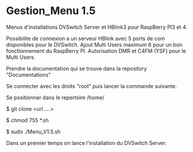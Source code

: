 # Gestion_Menu 1.5
Menus d'installations DVSwitch Server et HBlink3 pour RaspBerry PI3 et 4.

Possibilite de connexion a un serveur HBlink avec 5 ports de com disponibles pour le DVSwitch.
Ajout Multi Users maximum 6 pour un bon fonctionnement du RaspBerry PI. Autorisation DMR et C4FM (YSF) pour le Multi Users.

Prendre la documentation qui se trouve dans la repository "Documentations"

Se connecter avec les droits "root" puis lancer la commande suivante.

Se positionner dans le repertoire /home/<utilisateur>
  
$ git clone <url.....>

$ chmod 755 *.sh

$ sudo  ./Menu_V1.5.sh

Dans un premier temps on lance l'installation du DVSwitch Server.
